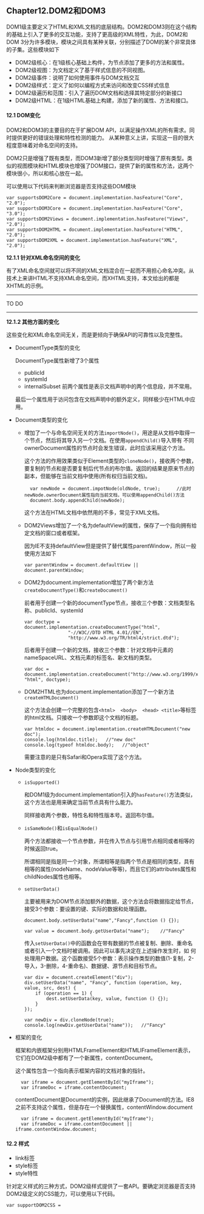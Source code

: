 ## Chapter12.DOM2和DOM3

DOM1级主要定义了HTML和XML文档的底层结构。DOM2和DOM3则在这个结构的基础上引入了更多的交互功能，支持了更高级的XML特性，为此，DOM2和DOM
3分为许多模块，模块之间具有某种关联，分别描述了DOM的某个非常具体的子集。这些模块如下

* DOM2级核心：在1级核心基础上构件，为节点添加了更多的方法和属性。
* DOM2级视图：为文档定义了基于样式信息的不同视图。
* DOM2级事件：说明了如何使用事件与DOM文档交互
* DOM2级样式：定义了如何以编程方式来访问和改变CSS样式信息
* DOM2级遍历和范围：引入了遍历DOM文档和选择其特定部分的新接口
* DOM2级HTML：在1级HTML基础上构建，添加了新的属性、方法和接口。

#### 12.1 DOM变化

DOM2和DOM3的主要目的在于扩展DOM API，以满足操作XML的所有需求。同时提供更好的错误处理和特性检测的能力。
从某种意义上讲，实现这一目的很大程度意味着对命名空间的支持。

DOM2只是增强了既有类型，而DOM3新增了部分类型同时增强了原有类型。类似的视图模块和HTML模块也增强了DOM接口，提供了新的属性和方法，这两个
模块很小，所以和核心放在一起。

可以使用以下代码来判断浏览器是否支持这些DOM模块

    var supportsDOM2Core = document.implementation.hasFeature("Core", "2.0");
    var supportsDOM3Core = document.implementation.hasFeature("Core", "3.0");
    var supportsDOM2Views = document.implementation.hasFeature("Views", "2.0");
    var supportsDOM2HTML = document.implementation.hasFeature("HTML", "2.0");
    var supportsDOM2XML = document.implementation.hasFeature("XML", "2.0");

**12.1.1 针对XML命名空间的变化**

有了XML命名空间就可以将不同的XML文档混合在一起而不用担心命名冲突。从技术上来讲HTML不支持XML命名空间，而XHTML支持，本文给出的都是
XHTML的示例。

--------
TO DO

--------

**12.1.2 其他方面的变化**

这些变化和XML命名空间无关，而是更倾向于确保API的可靠性以及完整性。

* DocumentType类型的变化

  DocumentType属性新增了3个属性
  + publicId
  + systemId
  + internalSubset
  前两个属性是表示文档声明中的两个信息段，并不常用。

  最后一个属性用于访问包含在文档声明中的额外定义，同样极少在HTML中应用。

* Document类型的变化

  + 增加了一个与命名空间无关的方法`importNode()`，用途是从文档中取得一个节点，然后将其导入另一个文档。在使用`appendChild()`导入带有
    不同ownerDocument属性的节点时会发生错误，此时应该采用这个方法。

    这个方法的作用效果类似于Element类型的`cloneNode()`，接收两个参数，要复制的节点和是否要复制后代节点的布尔值。返回的结果是原来节点的
    副本，但能够在当前文档中使用(所有权归当前文档)。

          var newNode = document.impotNode(oldNode, true);      //此时newNode.ownerDocument属性指向当前文档，可以使用appendChild()方法
          document.body.appendChild(newNode);
    这个方法在HTML文档中依然用的不多，常见于XML文档。

  + DOM2Views增加了一个名为defaultView的属性，保存了一个指向拥有给定文档的窗口或者框架。

    因为IE不支持defaultView但是提供了替代属性parentWindow，所以一般使用方法如下

        var parentWindow = document.defaultView || document.parentWindow;

  + DOM2为document.implementation增加了两个新方法`createDocumentType()`和`createDocument()`

    前者用于创建一个新的documentType节点，接收三个参数：文档类型名称、publicId、systemId

        var doctype = document.implementation.createDocumentType("html",
                        "-//W3C//DTD HTML 4.01//EN",
                        "http://www.w3.org/TR/html4/strict.dtd");

    后者用于创建一个新的文档，接收三个参数：针对文档中元素的nameSpaceURL、文档元素的标签名、新文档的类型。

        var doc = document.implementation.createDocument("http://www.w3.org/1999/xhtml", "html", doctype);

  + DOM2HTML也为document.implementation添加了一个新方法`createHTMLDocument()`

    这个方法会创建一个完整的包含`<html>  <body>  <head> <title>`等标签的html文档。只接收一个参数即这个文档的标题。

        var htmldoc = document.implementation.createHTMLDocument("new doc");
        console.log(htmldoc.title);   //"new doc"
        console.log(typeof htmldoc.body);   //"object"
    需要注意的是只有Safari和Opera实现了这个方法。

* Node类型的变化

  + `isSupported()`

    和DOM1级为document.implementation引入的`hasFeature()`方法类似，这个方法也是用来确定当前节点具有什么能力。

    同样接收两个参数，特性名和特性版本号。返回布尔值。

  + `isSameNode()`和`isEqualNode()`

    两个方法都接收一个节点参数，并在传入节点与引用节点相同或者相等的时候返回true。

    所谓相同是指是同一个对象，所谓相等是指两个节点是相同的类型，具有相等的属性(nodeName、nodeValue等等)，而且它们的attributes属性和
    childNodes属性也相等。

  + `setUserData()`

    主要被用来为DOM节点添加额外的数据，这个方法会将数据指定给节点，接受3个参数：要设置的键、实际的数据和处理函数。

        document.body.setUserData("name","Fancy",function () {});

        var value = document.body.getUserData("name");    //"Fancy"
    传入`setUserData()`中的函数会在带有数据的节点被复制、删除、重命名或者引入一个文档时被调用。因此可以事先决定在上述操作发生时，如
    何处理用户数据。这个函数接受5个参数：表示操作类型的数值(1-复制，2-导入，3-删除，4-重命名)、数据键、源节点和目标节点。

        var div = document.createElement("div");
        div.setUserData("name", "Fancy", function (operation, key, value, src, dest) {
            if (operation == 1) {
                dest.setUserData(key, value, function () {});
            }
        });

        var newDiv = div.cloneNode(true);
        console.log(newDiv.getUserData("name"));   //"Fancy"

* 框架的变化

  框架和内嵌框架分别用HTMLFrameElement和HTMLIFrameElement表示，它们在DOM2级中都有了一个新属性，contentDocument。

  这个属性包含一个指向表示框架内容的文档对象的指针。

        var iframe = document.getElementById("myIframe");
        var iframeDoc = iframe.contentDocument;
  contentDocument是Document的实例，因此继承了Document的方法。IE8之前不支持这个属性，但是存在一个替换属性，contentWindow.document

        var iframe = document.getElementById("myIframe");
        var iframeDoc = iframe.contentDocument || iframe.contentWindow.document;

#### 12.2 样式

* link标签
* style标签
* style特性

针对定义样式的三种方式，DOM2级样式提供了一套API。要确定浏览器是否支持DOM2级定义的CSS能力，可以使用以下代码。

    var supportDOM2CSS =


























